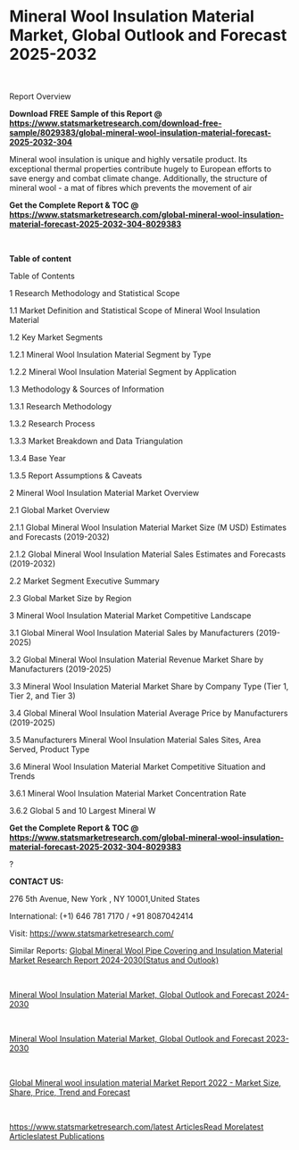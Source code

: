 <h1>Mineral Wool Insulation Material Market, Global Outlook and Forecast 2025-2032</h1><br/><p>Report Overview</p>
 
 
 
 <p><strong>Download FREE Sample of this Report @ <a href="https://www.statsmarketresearch.com/download-free-sample/8029383/global-mineral-wool-insulation-material-forecast-2025-2032-304">https://www.statsmarketresearch.com/download-free-sample/8029383/global-mineral-wool-insulation-material-forecast-2025-2032-304</a></strong></p>
 
 
 
 <p>Mineral wool insulation is unique and highly versatile product. Its exceptional thermal properties contribute hugely to European efforts to save energy and combat climate change. Additionally, the structure of mineral wool - a mat of fibres which prevents the movement of air</p>
 
 
 
 <div><b>Get the Complete Report & TOC @ <a href="https://www.statsmarketresearch.com/global-mineral-wool-insulation-material-forecast-2025-2032-304-8029383">https://www.statsmarketresearch.com/global-mineral-wool-insulation-material-forecast-2025-2032-304-8029383</a></b></div>
 
 
 
 <p><br />
 
 <b>Table of content</b></p>
 
 
 
 <p>Table of Contents<br />
 
 1 Research Methodology and Statistical Scope<br />
 
 1.1 Market Definition and Statistical Scope of Mineral Wool Insulation Material<br />
 
 1.2 Key Market Segments<br />
 
 1.2.1 Mineral Wool Insulation Material Segment by Type<br />
 
 1.2.2 Mineral Wool Insulation Material Segment by Application<br />
 
 1.3 Methodology & Sources of Information<br />
 
 1.3.1 Research Methodology<br />
 
 1.3.2 Research Process<br />
 
 1.3.3 Market Breakdown and Data Triangulation<br />
 
 1.3.4 Base Year<br />
 
 1.3.5 Report Assumptions & Caveats<br />
 
 2 Mineral Wool Insulation Material Market Overview<br />
 
 2.1 Global Market Overview<br />
 
 2.1.1 Global Mineral Wool Insulation Material Market Size (M USD) Estimates and Forecasts (2019-2032)<br />
 
 2.1.2 Global Mineral Wool Insulation Material Sales Estimates and Forecasts (2019-2032)<br />
 
 2.2 Market Segment Executive Summary<br />
 
 2.3 Global Market Size by Region<br />
 
 3 Mineral Wool Insulation Material Market Competitive Landscape<br />
 
 3.1 Global Mineral Wool Insulation Material Sales by Manufacturers (2019-2025)<br />
 
 3.2 Global Mineral Wool Insulation Material Revenue Market Share by Manufacturers (2019-2025)<br />
 
 3.3 Mineral Wool Insulation Material Market Share by Company Type (Tier 1, Tier 2, and Tier 3)<br />
 
 3.4 Global Mineral Wool Insulation Material Average Price by Manufacturers (2019-2025)<br />
 
 3.5 Manufacturers Mineral Wool Insulation Material Sales Sites, Area Served, Product Type<br />
 
 3.6 Mineral Wool Insulation Material Market Competitive Situation and Trends<br />
 
 3.6.1 Mineral Wool Insulation Material Market Concentration Rate<br />
 
 3.6.2 Global 5 and 10 Largest Mineral W</p>
 
 
 
 <div><b>Get the Complete Report & TOC @ <a href="https://www.statsmarketresearch.com/global-mineral-wool-insulation-material-forecast-2025-2032-304-8029383">https://www.statsmarketresearch.com/global-mineral-wool-insulation-material-forecast-2025-2032-304-8029383</a></b></div>
 
 
 
 <p>? </p>
 
 
 
 <p><b>CONTACT US:</b><br />
 
 276 5th Avenue, New York , NY 10001,United States<br />
 
 International: (+1) 646 781 7170 / +91 8087042414<br />
 
 Visit: <a href="https://www.statsmarketresearch.com/">https://www.statsmarketresearch.com/</a><br />
 
 Similar Reports: <a href="https://www.statsmarketresearch.com/global-mineral-wool-insulation-material-forecast-2025-2032-304-8029383">Global Mineral Wool Pipe Covering and Insulation Material Market Research Report 2024-2030(Status and Outlook)</a><br />
 
 <br />
 
 <a href="https://www.statsmarketresearch.com/global-mineral-wool-insulation-material-forecast-2025-2032-304-8029383">Mineral Wool Insulation Material Market, Global Outlook and Forecast 2024-2030</a><br />
 
 <br />
 
 <a href="https://www.statsmarketresearch.com/global-mineral-wool-insulation-material-forecast-2025-2032-304-8029383">Mineral Wool Insulation Material Market, Global Outlook and Forecast 2023-2030</a><br />
 
 <br />
 
 <a href="https://www.statsmarketresearch.com/global-mineral-wool-insulation-material-forecast-2025-2032-304-8029383">Global Mineral wool insulation material Market Report 2022 - Market Size, Share, Price, Trend and Forecast</a><br />
 
 <br />
 
 <a href="https://gyeongbokgung.com">https://www.statsmarketresearch.com/</a><a href="https://hallyeomaritime.com">latest Articles</a><a href="https://jingwansa.com">Read More</a><a href="https://nguoiviet.jp/">latest Articles</a><a href="https://www.intelmarketresearch.com/">latest Publications</a></p>